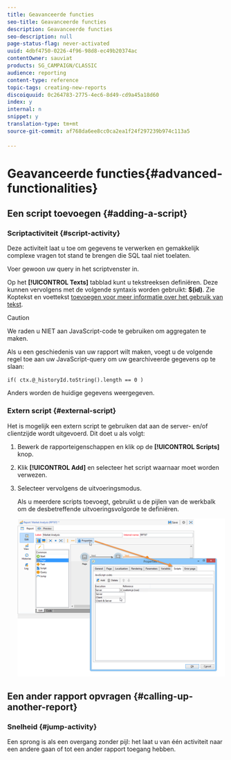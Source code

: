 ```yaml
---
title: Geavanceerde functies
seo-title: Geavanceerde functies
description: Geavanceerde functies
seo-description: null
page-status-flag: never-activated
uuid: 4dbf4750-0226-4f96-98d8-ec49b20374ac
contentOwner: sauviat
products: SG_CAMPAIGN/CLASSIC
audience: reporting
content-type: reference
topic-tags: creating-new-reports
discoiquuid: 0c264783-2775-4ec6-8d49-cd9a45a18d60
index: y
internal: n
snippet: y
translation-type: tm+mt
source-git-commit: af768da6ee8cc0ca2ea1f24f297239b974c113a5

---
```



# Geavanceerde functies{#advanced-functionalities}

## Een script toevoegen {#adding-a-script}

### Scriptactiviteit {#script-activity}

Deze activiteit laat u toe om gegevens te verwerken en gemakkelijk complexe vragen tot stand te brengen die SQL taal niet toelaten.

Voer gewoon uw query in het scriptvenster in.

Op het **[!UICONTROL Texts]** tabblad kunt u tekstreeksen definiëren. Deze kunnen vervolgens met de volgende syntaxis worden gebruikt: **$(id)**. Zie Koptekst en voettekst [toevoegen voor meer informatie over het gebruik van tekst](../../reporting/using/element-layout.md#adding-a-header-and-a-footer).

>[!CAUTION]
>
>We raden u NIET aan JavaScript-code te gebruiken om aggregaten te maken.

Als u een geschiedenis van uw rapport wilt maken, voegt u de volgende regel toe aan uw JavaScript-query om uw gearchiveerde gegevens op te slaan:

```
if( ctx.@_historyId.toString().length == 0 )
```

Anders worden de huidige gegevens weergegeven.

### Extern script {#external-script}

Het is mogelijk een extern script te gebruiken dat aan de server- en/of clientzijde wordt uitgevoerd. Dit doet u als volgt:

1. Bewerk de rapporteigenschappen en klik op de **[!UICONTROL Scripts]** knop.
1. Klik **[!UICONTROL Add]** en selecteer het script waarnaar moet worden verwezen.
1. Selecteer vervolgens de uitvoeringsmodus.

   Als u meerdere scripts toevoegt, gebruikt u de pijlen van de werkbalk om de desbetreffende uitvoeringsvolgorde te definiëren.

   ![](assets/reporting_custom_js.png)

## Een ander rapport opvragen {#calling-up-another-report}

### Snelheid {#jump-activity}

Een sprong is als een overgang zonder pijl: het laat u van één activiteit naar een andere gaan of tot een ander rapport toegang hebben.
